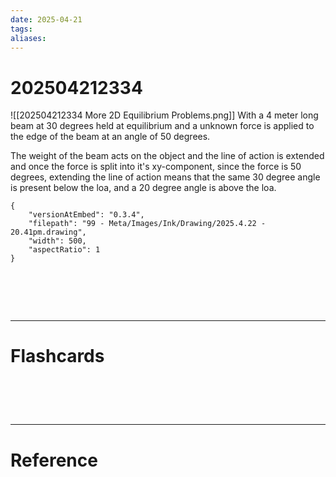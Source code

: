 ```yaml
---
date: 2025-04-21
tags: 
aliases:
---
```

# 202504212334
![[202504212334 More 2D Equilibrium Problems.png]]
With a 4 meter long beam at 30 degrees held at equilibrium and a unknown force is applied to the edge of the beam at an angle of 50 degrees. 

The weight of the beam acts on the object and the line of action is extended and once the force is split into it's xy-component, since the force is 50 degrees, extending the line of action means that the same 30 degree angle is present below the loa, and a 20 degree angle is above the loa.


```handdrawn-ink
{
	"versionAtEmbed": "0.3.4",
	"filepath": "99 - Meta/Images/Ink/Drawing/2025.4.22 - 20.41pm.drawing",
	"width": 500,
	"aspectRatio": 1
}
```


# ‌
---
# Flashcards


# ‌
---
# Reference
